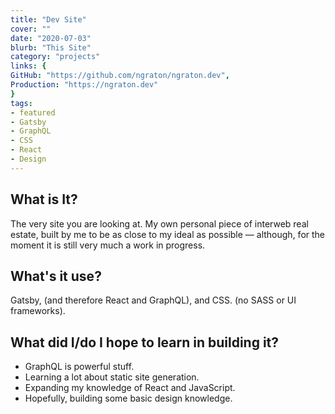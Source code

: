 ```yaml
---
title: "Dev Site"
cover: ""
date: "2020-07-03"
blurb: "This Site"
category: "projects"
links: {
GitHub: "https://github.com/ngraton/ngraton.dev",
Production: "https://ngraton.dev"
}
tags:
- featured
- Gatsby
- GraphQL
- CSS
- React
- Design
---
```


## What is It?
The very site you are looking at. My own personal piece of interweb real estate, built by me to be as close to my ideal as possible — although, for the moment it is still very much a work in progress.

## What's it use?
Gatsby, (and therefore React and GraphQL), and CSS. (no SASS or UI frameworks). 

## What did I/do I hope to learn in building it?
- GraphQL is powerful stuff.
- Learning a lot about static site generation.
- Expanding my knowledge of React and JavaScript.
- Hopefully, building some basic design knowledge.